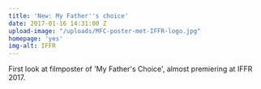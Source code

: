 ```yaml
---
title: 'New: My Father''s choice'
date: 2017-01-16 14:31:00 Z
upload-image: "/uploads/MFC-poster-met-IFFR-logo.jpg"
homepage: 'yes'
img-alt: IFFR
---
```


First look at filmposter of 'My Father's Choice', almost premiering at IFFR 2017.
